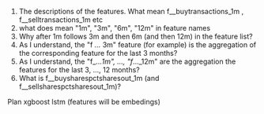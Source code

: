 1) The descriptions of the features. What mean f__buytransactions_1m , f__selltransactions_1m etc
2) what does mean "1m", "3m", "6m", "12m" in feature names
3) Why after 1m follows 3m and then 6m (and then 12m) in the feature list?
4) As I understand, the "f _..._ 3m" feature (for example) is the aggregation of the corresponding feature for the last 3 months?
5) As I understand, the "f_..._1m", ..., "f_..._12m" are the aggregation the features for the last 3, ..., 12 months?
6) What is f__buysharespctsharesout_1m (and f__sellsharespctsharesout_1m)?

Plan
xgboost
lstm (features will be embedings)